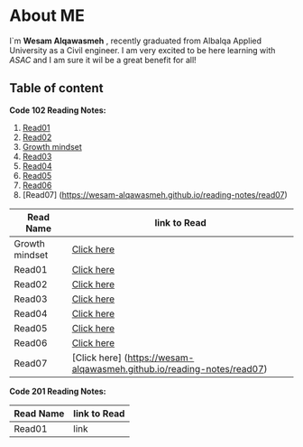 # About ME

I`m **Wesam Alqawasmeh** , recently graduated from Albalqa Applied University as a Civil engineer.
I am very excited to be here learning with *ASAC* and I am sure it wil be a great benefit for all!

## Table of content 

**Code 102 Reading Notes:**

1. [Read01](https://wesam-alqawasmeh.github.io/reading-notes/Read01)
2. [Read02](https://wesam-alqawasmeh.github.io/reading-notes/Read02)
3. [Growth mindset](https://wesam-alqawasmeh.github.io/reading-notes/Growth-mindset)
4. [Read03](https://wesam-alqawasmeh.github.io/reading-notes/read03)
5. [Read04](https://wesam-alqawasmeh.github.io/reading-notes/read04)
6. [Read05](https://wesam-alqawasmeh.github.io/reading-notes/read05)
7. [Read06](https://wesam-alqawasmeh.github.io/reading-notes/read06)
8. [Read07]
(https://wesam-alqawasmeh.github.io/reading-notes/read07)



Read Name  | link to Read
------------ | -------------
Growth mindset | [Click here](https://wesam-alqawasmeh.github.io/reading-notes/Growth-mindset)
Read01 | [Click here](https://wesam-alqawasmeh.github.io/reading-notes/Read01)
Read02 | [Click here](https://wesam-alqawasmeh.github.io/reading-notes/Read02)
| Read03 | [Click here](https://wesam-alqawasmeh.github.io/reading-notes/read03)|
| Read04 | [Click here](https://wesam-alqawasmeh.github.io/reading-notes/read04)|
| Read05 | [Click here](https://wesam-alqawasmeh.github.io/reading-notes/read05) |
| Read06 | [Click here](https://wesam-alqawasmeh.github.io/reading-notes/read06) 
| Read07 | [Click here] (https://wesam-alqawasmeh.github.io/reading-notes/read07)




**Code 201 Reading Notes:**

Read Name  | link to Read
------------ | -------------
Read01 | link 



